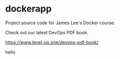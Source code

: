 # dockerapp
Project source code for James Lee's Docker course.

Check out our latest DevOps PDF book.

https://www.level-up.one/devops-pdf-book/

hello
